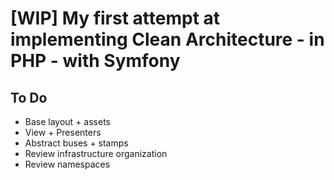 # [WIP] My first attempt at implementing Clean Architecture - in PHP - with Symfony

## To Do
- Base layout + assets
- View + Presenters
- Abstract buses + stamps
- Review infrastructure organization
- Review namespaces
